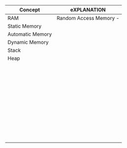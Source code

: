| Concept          | eXPLANATION            |
| ---------------- | ---------------------- |
| RAM              | Random Access Memory - |
| Static Memory    |                        |
| Automatic Memory |                        |
| Dynamic Memory   |                        |
| Stack            |                        |
| Heap             |                        |
|                  |                        |
|                  |                        |
|                  |                        |
|                  |                        |
|                  |                        |
|                  |                        |
|                  |                        |
|                  |                        |
|                  |                        |
|                  |                        |
|                  |                        |
|                  |                        |
|                  |                        |
|                  |                        |
|                  |                        |
|                  |                        |
|                  |                        |
|                  |                        |
|                  |                        |
|                  |                        |
|                  |                        |
|                  |                        |
|                  |                        |
|                  |                        |
|                  |                        |
|                  |                        |
|                  |                        |
|                  |                        |
|                  |                        |
|                  |                        |
|                  |                        |
|                  |                        |
|                  |                        |
|                  |                        |
|                  |                        |
|                  |                        |
|                  |                        |
|                  |                        |
|                  |                        |
|                  |                        |
|                  |                        |
|                  |                        |
|                  |                        |


